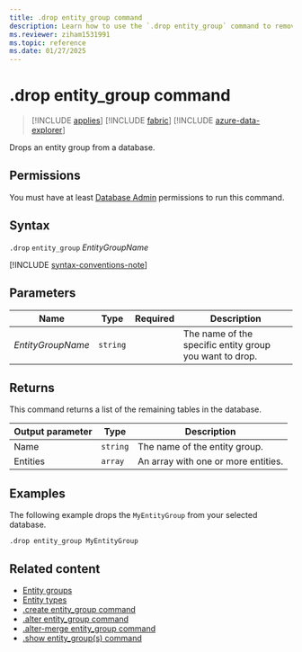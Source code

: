 ```yaml
---
title: .drop entity_group command
description: Learn how to use the `.drop entity_group` command to remove an entity group from your database.
ms.reviewer: ziham1531991
ms.topic: reference
ms.date: 01/27/2025
---
```


# .drop entity_group command

> [!INCLUDE [applies](../includes/applies-to-version/applies.md)] [!INCLUDE [fabric](../includes/applies-to-version/fabric.md)] [!INCLUDE [azure-data-explorer](../includes/applies-to-version/azure-data-explorer.md)]

Drops an entity group from a database.

## Permissions

You must have at least [Database Admin](../access-control/role-based-access-control.md) permissions to run this command.

## Syntax

`.drop` `entity_group` *EntityGroupName*

[!INCLUDE [syntax-conventions-note](../includes/syntax-conventions-note.md)]

## Parameters

|Name|Type|Required|Description|
|--|--|--|--|
|*EntityGroupName*| `string` | |The name of the specific entity group you want to drop. |

## Returns

This command returns a list of the remaining tables in the database.

|Output parameter |Type |Description|
|---|---|---|
|Name | `string` | The name of the entity group.|
|Entities | `array` | An array with one or more entities.|

## Examples

The following example drops the `MyEntityGroup` from your selected database.

```kusto
.drop entity_group MyEntityGroup
```

## Related content

* [Entity groups](entity-groups.md)
* [Entity types](../query/schema-entities/index.md)
* [.create entity_group command](create-entity-group.md)
* [.alter entity_group command](alter-entity-group.md)
* [.alter-merge entity_group command](alter-merge-entity-group.md)
* [.show entity_group(s) command](show-entity-group.md)